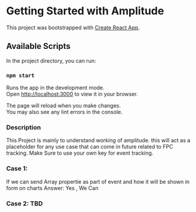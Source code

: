 # Getting Started with Amplitude

This project was bootstrapped with [Create React App](https://github.com/facebook/create-react-app).

## Available Scripts

In the project directory, you can run:

### `npm start`

Runs the app in the development mode.\
Open [http://localhost:3000](http://localhost:3000) to view it in your browser.

The page will reload when you make changes.\
You may also see any lint errors in the console.

### Description

This Project is mainly to understand working of amplitude. this will act as a placeholder for any use case that can come in future related to FPC tracking. Make Sure to use your own key for event tracking.

### Case 1:

If we can send Array propertie as part of event and how it will be shown in form on charts
Answer: Yes , We Can

### Case 2: TBD
